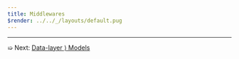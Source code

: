 ```yaml
---
title: Middlewares
$render: ../../_/layouts/default.pug
---
```


---

➯ Next: [Data-layer &rangle; Models](./docs/database)
